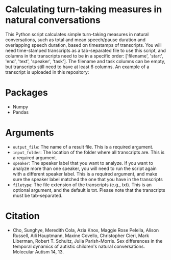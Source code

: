 # Calculating turn-taking measures in natural conversations

This Python script calculates simple turn-taking measures in natural conversations, such as total and mean speech/pause duration and overlapping speech duration, based on timestamps of transcripts. You will need time-stamped transcripts as a tab-separated file to use this script, and columns in the transcripts need to be in a specific order: ['filename', 'start', 'end', 'text', 'speaker', 'task']. The filename and task columns can be empty, but transcripts still need to have at least 6 columns. An example of a transcript is uploaded in this repository: 

# Packages
- Numpy
- Pandas

# Arguments
- `output_file`: The name of a result file. This is a required argument. 
- `input_folder`: The location of the folder where all transcripts are. This is a required argument.
- `speaker`: The speaker label that you want to analyze. If you want to analyze more than one speaker, you will need to run the script again with a different speaker label. This is a required argument, and make sure the speaker label matched the one that you have in the transcripts
- `filetype`: The file extension of the transcripts (e.g., txt). This is an optional argument, and the default is txt. Please note that the transcripts 
must be tab-separated.

# Citation
- Cho, Sunghye, Meredith Cola, Azia Knox, Maggie Rose Pelella, Alison Russell, Aili Hauptmann, Maxine Covello, Christopher Cieri, Mark Liberman, Robert T. Schultz, Julia Parish-Morris. Sex differences in the temporal dynamics of autistic children's natural conversations. Molecular Autism 14, 13. 
